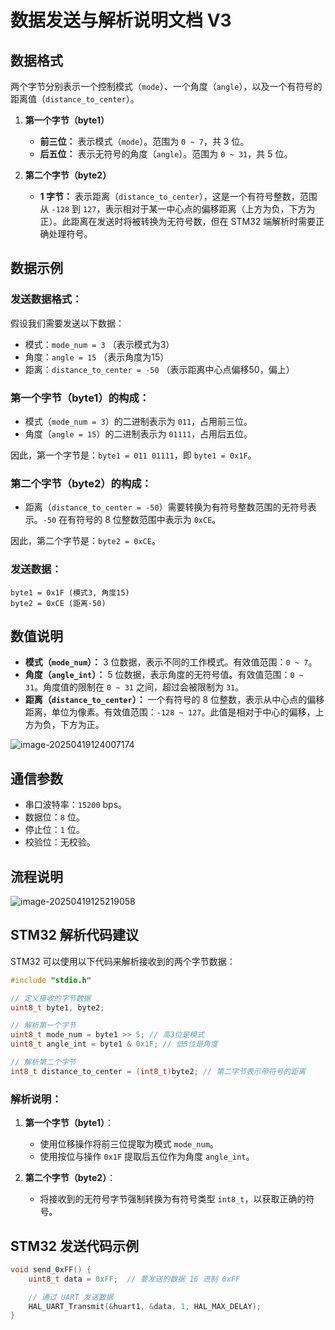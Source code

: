 # 数据发送与解析说明文档 V3

## 数据格式

两个字节分别表示一个控制模式（`mode`）、一个角度（`angle`），以及一个有符号的距离值（`distance_to_center`）。

1. **第一个字节（byte1）**
   - **前三位：** 表示模式（`mode`）。范围为 `0 ~ 7`，共 3 位。
   - **后五位：** 表示无符号的角度（`angle`）。范围为 `0 ~ 31`，共 5 位。

2. **第二个字节（byte2）**
   - **1 字节：** 表示距离（`distance_to_center`），这是一个有符号整数，范围从 `-128` 到 `127`，表示相对于某一中心点的偏移距离（上方为负，下方为正）。此距离在发送时将被转换为无符号数，但在 STM32 端解析时需要正确处理符号。

## 数据示例

### 发送数据格式：

假设我们需要发送以下数据：

- 模式：`mode_num = 3` （表示模式为3）
- 角度：`angle = 15` （表示角度为15）
- 距离：`distance_to_center = -50` （表示距离中心点偏移50，偏上）

### 第一个字节（byte1）的构成：
- 模式（`mode_num = 3`）的二进制表示为 `011`，占用前三位。
- 角度（`angle = 15`）的二进制表示为 `01111`，占用后五位。

因此，第一个字节是：`byte1 = 011 01111`，即 `byte1 = 0x1F`。

### 第二个字节（byte2）的构成：
- 距离（`distance_to_center = -50`）需要转换为有符号整数范围的无符号表示。`-50` 在有符号的 8 位整数范围中表示为 `0xCE`。

因此，第二个字节是：`byte2 = 0xCE`。

### 发送数据：
```plaintext
byte1 = 0x1F (模式3, 角度15)
byte2 = 0xCE (距离-50)
```

## 数值说明

- **模式（`mode_num`）：** 3 位数据，表示不同的工作模式。有效值范围：`0 ~ 7`。
- **角度（`angle_int`）：** 5 位数据，表示角度的无符号值。有效值范围：`0 ~ 31`。角度值的限制在 `0 ~ 31` 之间，超过会被限制为 `31`。
- **距离（`distance_to_center`）：** 一个有符号的 8 位整数，表示从中心点的偏移距离，单位为像素。有效值范围：`-128 ~ 127`。此值是相对于中心的偏移，上方为负，下方为正。

![image-20250419124007174](./../../../../AppData/Roaming/Typora/typora-user-images/image-20250419124007174.png)

## 通信参数

- 串口波特率：`15200` bps。
- 数据位：`8` 位。
- 停止位：`1` 位。
- 校验位：无校验。

## 流程说明

![image-20250419125219058](./../../../../AppData/Roaming/Typora/typora-user-images/image-20250419125219058.png)

## STM32 解析代码建议

STM32 可以使用以下代码来解析接收到的两个字节数据：

```c
#include "stdio.h"

// 定义接收的字节数据
uint8_t byte1, byte2;

// 解析第一个字节
uint8_t mode_num = byte1 >> 5; // 高3位是模式
uint8_t angle_int = byte1 & 0x1F; // 低5位是角度

// 解析第二个字节
int8_t distance_to_center = (int8_t)byte2; // 第二字节表示带符号的距离

```

### 解析说明：

1. **第一个字节（byte1）**：
   - 使用位移操作将前三位提取为模式 `mode_num`。
   - 使用按位与操作 `0x1F` 提取后五位作为角度 `angle_int`。

2. **第二个字节（byte2）**：
   - 将接收到的无符号字节强制转换为有符号类型 `int8_t`，以获取正确的符号。

## STM32 发送代码示例

```c
void send_0xFF() {
    uint8_t data = 0xFF;  // 要发送的数据 16 进制 0xFF

    // 通过 UART 发送数据
    HAL_UART_Transmit(&huart1, &data, 1, HAL_MAX_DELAY);
}

```